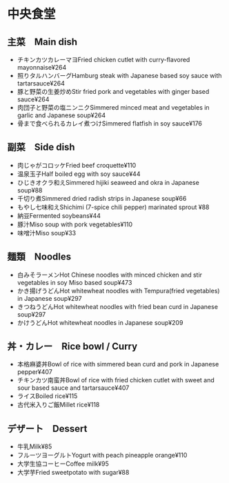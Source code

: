 # 中央食堂

## 主菜　Main dish

- チキンカツカレーマヨFried chicken cutlet with curry-flavored mayonnaise¥264
- 照りタルハンバーグHamburg steak with Japanese based soy sauce with tartarsauce¥264
- 豚と野菜の生姜炒めStir fried pork and vegetables with ginger based sauce¥264
- 肉団子と野菜の塩ニンニクSimmered minced meat and vegetables in garlic and Japanese soup¥264
- 骨まで食べられるカレイ煮つけSimmered flatfish in soy sauce¥176

## 副菜　Side dish

- 肉じゃがコロッケFried beef croquette¥110
- 温泉玉子Half boiled egg with soy sauce¥44
- ひじきオクラ和えSimmered hijiki seaweed and okra in Japanese soup¥88
- 千切り煮Simmered dried radish strips in Japanese soup¥66
- もやし七味和えShichimi (7-spice chili pepper) marinated sprout ¥88
- 納豆Fermented soybeans¥44
- 豚汁Miso soup with pork vegetables¥110
- 味噌汁Miso soup¥33

## 麺類　Noodles

- 白みそラーメンHot Chinese noodles with minced chicken and stir vegetables in soy Miso based soup¥473
- かき揚げうどんHot whitewheat noodles with Tempura(fried vegetables) in Japanese soup¥297
- きつねうどんHot whitewheat noodles with fried bean curd in Japanese soup¥297
- かけうどんHot whitewheat noodles in Japanese soup¥209

## 丼・カレー　Rice bowl / Curry

- 本格麻婆丼Bowl of rice with simmered bean curd and pork in Japanese pepper¥407
- チキンカツ南蛮丼Bowl of rice with fried chicken cutlet with sweet and sour based sauce and tartarsauce¥407
- ライスBoiled rice¥115
- 古代米入りご飯Millet rice¥118

## デザート　Dessert

- 牛乳Milk¥85
- フルーツヨーグルトYogurt with peach pineapple orange¥110
- 大学生協コーヒーCoffee milk¥95
- 大学芋Fried sweetpotato with sugar¥88

